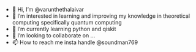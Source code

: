 - 👋 Hi, I’m @varunthethalaivar
- 👀 I’m interested in learning and improving my knowledge in theoretical computing specifically quantum computing
- 🌱 I’m currently learning python and qiskit
- 💞️ I’m looking to collaborate on ...
- 📫 How to reach me insta handle @soundman769

<!---
varunthethalaivar/varunthethalaivar is a ✨ special ✨ repository because its `README.md` (this file) appears on your GitHub profile.
You can click the Preview link to take a look at your changes.
--->
